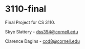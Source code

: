 # 3110-final
Final Project for CS 3110.

Skye Slattery - dss354@cornell.edu

Clarence Dagins - cod8@cornell.edu
